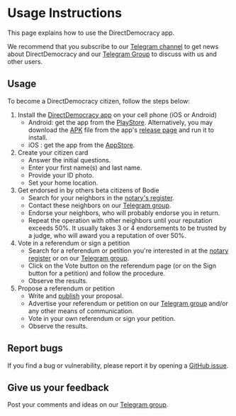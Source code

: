 # Usage Instructions

This page explains how to use the DirectDemocracy app.

We recommend that you subscribe to our [Telegram channel](https://t.me/directdemocracy_news) to get news about DirectDemocracy and our [Telegram Group](https://t.me/directdemocracy_group) to discuss with us and other users.

## Usage

To become a DirectDemocracy citizen, follow the steps below:

1. Install the [DirectDemocracy app](https://app.directdemocracy.vote) on your cell phone (iOS or Android)
   - Android: get the app from the [PlayStore](https://play.google.com/store/apps/details?id=vote.directdemocracy.app). Alternatively, you may download the [APK](https://github.com/directdemocracy-vote/app/releases/download/2.0.62/directdemocracy-2.0.62.apk) file from the app's [release page](https://github.com/directdemocracy-vote/app/releases) and run it to install.
   - iOS : get the app from the [AppStore](https://apps.apple.com/us/app/directdemocracy/id6471849230).
3. Create your citizen card
   - Answer the initial questions.
   - Enter your first name(s) and last name.
   - Provide your ID photo.
   - Set your home location.
4. Get endorsed in by others beta citizens of Bodie
   - Search for your neighbors in the [notary's register](https://notary.directdemocracy.vote).
   - Contact these neighbors on our [Telegram group](https://t.me/directdemocracy_group).
   - Endorse your neighbors, who will probably endorse you in return.
   - Repeat the operation with other neighbors until your reputation exceeds 50%. It usually takes 3 or 4 endorsements to be trusted by a judge, who will award you a reputation of over 50%.
5. Vote in a referendum or sign a petition
   - Search for a referendum or petition you're interested in at the [notary register](https://notary.directdemocracy.vote?tab=proposals) or on our [Telegram group](https://t.me/directdemocracy_group).
   - Click on the Vote button on the referendum page (or on the Sign button for a petition) and follow the procedure.
   - Observe the results.
6. Propose a referendum or petition
   - Write and [publish](https://judge.directdemocracy.vote/propose.html) your proposal.
   - Advertise your referendum or petition on our [Telegram group](https://t.me/directdemocracy_group) and/or any other means of communication.
   - Vote in your own referendum or sign your petition.
   - Observe the results.

## Report bugs

If you find a bug or vulnerability, please report it by opening a [GitHub issue](https://github.com/directdemocracy-vote/www/issues/new).

## Give us your feedback

Post your comments and ideas on our [Telegram group](https://t.me/directdemocracy_group).
